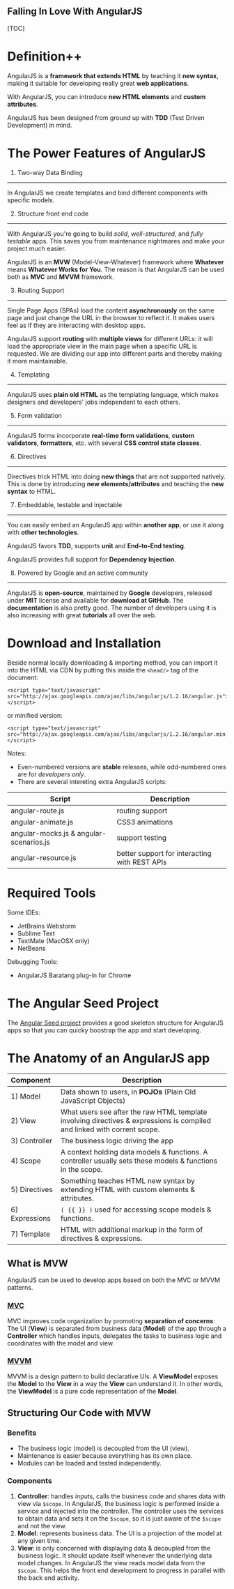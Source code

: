 ## Falling In Love With AngularJS ##

[TOC]

Definition++
=======
AngularJS is a **framework that extends HTML** by teaching it **new syntax**, making it suitable for developing really great **web applications**.

With AngularJS, you can introduce **new HTML elements** and **custom attributes**.

AngularJS has been designed from ground up with **TDD** (Test Driven Development) in mind.

The Power Features of AngularJS
=======

1. Two-way Data Binding
-----------------------
In AngularJS we create templates and bind different components with specific models.

2. Structure front end code
---------------------------
With AngularJS you're going to build *solid*, *well-structured*, and *fully testable* apps. This saves you from maintenance nightmares and make your project much easier.

AngularJS is an **MVW** (Model-View-Whatever) framework where **Whatever** means **Whatever Works for You**. The reason is that AngularJS can be used both as **MVC** and **MVVM** framework.

3. Routing Support
------------------
Single Page Apps (SPAs) load the content **asynchronously** on the same page and just change the URL in the browser to reflect it. It makes users feel as if they are interacting with desktop apps.

AngularJS support **routing** with **multiple views** for different URLs: it will load the appropriate view in the main page when a specific URL is requested. We are dividing our app into different parts and thereby making it more maintainable.

4. Templating
-------------
AngularJS uses **plain old HTML** as the templating language, which makes designers and developers' jobs independent to each others.

5. Form validation
------------------
AngularJS forms incorporate **real-time form validations**, **custom validators**, **formatters**, etc. with several **CSS control state classes**.

6. Directives
-------------
Directives trick HTML into doing **new things** that are not supported natively. This is done by introducing **new elements/attributes** and teaching the **new syntax** to HTML.

7. Embeddable, testable and injectable
--------------------------------------
You can easily embed an AngularJS app within **another app**, or use it along with **other technologies**.

AngularJS favors **TDD**, supports **unit** and **End-to-End testing**.

AngularJS provides full support for **Dependency Injection**.

8. Powered by Google and an active community
--------------------------------------------
AngularJS is **open-source**, maintained by **Google** developers, released under **MIT** license and available for **download at GitHub**. The **documentation** is also pretty good. The number of developers using it is also increasing with great **tutorials** all over the web.

Download and Installation
=========================
Beside normal locally downloading & importing method, you can import it into the HTML via CDN by putting this inside the `<head/>` tag of the document:

    <script type="text/javascript" src="http://ajax.googleapis.com/ajax/libs/angularjs/1.2.16/angular.js"></script>
or minified version:

    <script type="text/javascript" src="http://ajax.googleapis.com/ajax/libs/angularjs/1.2.16/angular.min.js"></script>

Notes:

- Even-numbered versions are **stable** releases, while odd-numbered ones are for *developers only*.
- There are several intereting extra AngularJS scripts:


| Script | Description |
| ------- | ----- |
| angular-route.js | routing support |
| angular-animate.js | CSS3 animations |
| angular-mocks.js & angular-scenarios.js | support testing |
| angular-resource.js| better support for interacting with REST APIs |


Required Tools
==============
Some IDEs:

 - JetBrains Webstorm
 - Sublime Text
 - TextMate (MacOSX only)
 - NetBeans

Debugging Tools:

 - AngularJS Baratang plug-in for Chrome

The Angular Seed Project
========================
The [Angular Seed project](https://github.com/angular/angular-seed) provides a good skeleton structure for AngularJS apps so that you can quicky boostrap the app and start developing.

The Anatomy of an AngularJS app
===============================

Component           | Description
:------------------ | -----------------------------------------------------------------
1) Model            | Data shown to users, in **POJOs** (Plain Old JavaScript Objects)
2) View             | What users see after the raw HTML template involving directives & expressions is compiled and linked with corrent scope.
3) Controller       | The business logic driving the app
4) Scope            | A context holding data models & functions. A controller usually sets these models & functions in the scope.
5) Directives       | Something teaches HTML new syntax by extending HTML with custom elements & attributes.
6) Expressions      | `( {{ }} )` used for accessing scope models & functions.
7) Template         | HTML with additional markup in the form of directives & expressions.

What is MVW
-----------
AngularJS can be used to develop apps based on both the MVC or MVVM patterns.

### [MVC](https://alexatnet.com/articles/model-view-controller-mvc-javascript)
MVC improves code organization by promoting **separation of concerns**: The UI (**View**) is separated from business data (**Model**) of the app through a **Controller** which handles inputs, delegates the tasks to business logic and coordinates with the model and view.

### [MVVM](http://addyosmani.com/blog/understanding-mvvm-a-guide-for-javascript-developers/)
MVVM is a design pattern to build declarative UIs. A **ViewModel** exposes the **Model** to the **View** in a way the **View** can understand it. In other words, the **ViewModel** is a pure code representation of the **Model**.

Structuring Our Code with MVW
-----------------------------
### Benefits

 * The business logic (model) is decoupled from the UI (view).
 * Maintenance is easier because everything has its own place.
 * Modules can be loaded and tested independently.

### Components

 1. **Controller**: handles inputs, calls the business code and shares data with view via `$scope`. In AngularJS, the business logic is performed inside a service and injected into the controller. The controller uses the services to obtain data and sets it on the `$scope`, so it is just aware of the `$scope` and not the view.
 2. **Model**: represents business data. The UI is a projection of the model at any given time.
 3. **View**: is only concerned with displaying data & decoupled from the business logic. It should update itself whenever the underlying data model changes. In AngularJS the view reads model data from the `$scope`. This helps the front end development to progress in parallel with the back end activity.